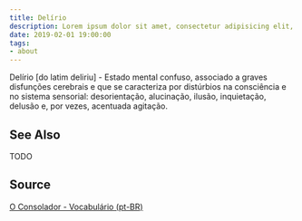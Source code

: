 ```yaml
---
title: Delírio
description: Lorem ipsum dolor sit amet, consectetur adipisicing elit, sed do eiusmod tempor incididunt ut labore et dolore magna aliqua.  TODO
date: 2019-02-01 19:00:00
tags:
- about
---
```


Delírio [do latim deliriu] - Estado mental confuso, associado a graves disfunções cerebrais e que se caracteriza por distúrbios na consciência e no sistema sensorial: desorientação, alucinação, ilusão, inquietação, delusão e, por vezes, acentuada agitação.

## See Also
TODO

## Source
[O Consolador - Vocabulário (pt-BR)](http://www.oconsolador.com.br/linkfixo/vocabulario/principal.html)


